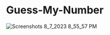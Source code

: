 # Guess-My-Number
![Screenshots 8_7_2023 8_55_57 PM](https://github.com/makary-yasser/Guess-My-Number/assets/134233406/7df93a94-1da4-4d7a-a32c-4761383747e7)
